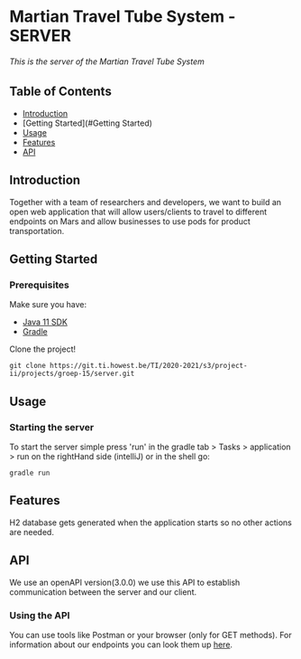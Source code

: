 # Martian Travel Tube System - SERVER

###### This is the server of the Martian Travel Tube System

## Table of Contents
- [Introduction](#introduction)
- [Getting Started](#Getting Started)
- [Usage](#Usage)
- [Features](#features)
- [API](#API)

## Introduction
Together with a team of researchers and developers, we want to build an open web application that will allow 
users/clients to travel to different endpoints on Mars and allow businesses to use pods for product transportation.
 
## Getting Started
### Prerequisites
Make sure you have:
* [Java 11 SDK](https://www.oracle.com/java/technologies/javase-jdk11-downloads.html)
* [Gradle](https://gradle.org/)

Clone the project!
```shell script
git clone https://git.ti.howest.be/TI/2020-2021/s3/project-ii/projects/groep-15/server.git
```

## Usage
### Starting the server
To start the server simple press 'run' in the gradle tab > Tasks > application > run
on the rightHand side (intelliJ) or in the shell go:

```shell script
gradle run
```

## Features
H2 database gets generated when the application starts so no other actions are needed.

## API
We use an openAPI version(3.0.0) we use this API to establish communication between the server and our client.

### Using the API
You can use tools like Postman or your browser (only for GET methods).
For information about our endpoints you can look them up [here](https://git.ti.howest.be/TI/2020-2021/s3/project-ii/projects/groep-15/server/-/blob/master/src/main/resources/openapi-group-15.yaml).
